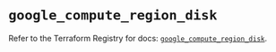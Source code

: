 # `google_compute_region_disk`

Refer to the Terraform Registry for docs: [`google_compute_region_disk`](https://registry.terraform.io/providers/hashicorp/google/6.16.0/docs/resources/compute_region_disk).
